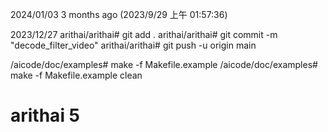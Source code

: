 ﻿
2024/01/03
3 months ago (2023/9/29 上午 01:57:36)

2023/12/27
arithai/arithai# git add .
arithai/arithai# git commit -m "decode_filter_video"
arithai/arithai# git push -u origin main

/aicode/doc/examples# make -f Makefile.example
/aicode/doc/examples# make -f Makefile.example clean

# arithai 5
